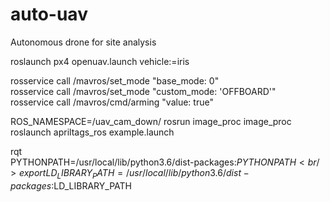 # auto-uav
Autonomous drone for site analysis

roslaunch px4 openuav.launch vehicle:=iris <br />

rosservice call /mavros/set_mode "base_mode: 0" <br />
rosservice call /mavros/set_mode "custom_mode: 'OFFBOARD'" <br />
rosservice call /mavros/cmd/arming "value: true"

ROS_NAMESPACE=/uav_cam_down/ rosrun image_proc image_proc <br />
roslaunch apriltags_ros example.launch

rqt <br />
PYTHONPATH=/usr/local/lib/python3.6/dist-packages:$PYTHONPATH <br />
export LD_LIBRARY_PATH=/usr/local/lib/python3.6/dist-packages:$LD_LIBRARY_PATH
